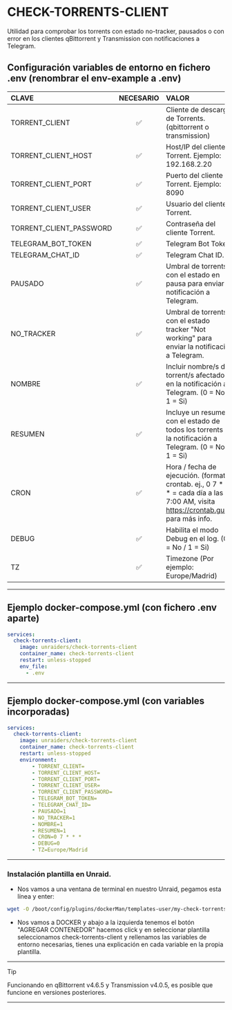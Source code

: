 # CHECK-TORRENTS-CLIENT

Utilidad para comprobar los torrents con estado no-tracker, pausados o con error en los clientes qBittorrent y Transmission con notificaciones a Telegram.

## Configuración variables de entorno en fichero .env (renombrar el env-example a .env)

| CLAVE  | NECESARIO | VALOR |
|:------------- |:---------------:| :-------------|
|TORRENT_CLIENT |✅| Cliente de descarga de Torrents. (qbittorrent o transmission) |
|TORRENT_CLIENT_HOST |✅| Host/IP del cliente Torrent. Ejemplo: 192.168.2.20  |
|TORRENT_CLIENT_PORT |✅| Puerto del cliente Torrent. Ejemplo: 8090 |
|TORRENT_CLIENT_USER |✅| Usuario del cliente Torrent. |
|TORRENT_CLIENT_PASSWORD |✅| Contraseña del cliente Torrent. |
|TELEGRAM_BOT_TOKEN |✅| Telegram Bot Token. |
|TELEGRAM_CHAT_ID |✅| Telegram Chat ID. |
|PAUSADO |✅| Umbral de torrents con el estado en pausa para enviar la notificación a Telegram. |
|NO_TRACKER |✅| Umbral de torrents con el estado tracker "Not working" para enviar la notificación a Telegram. |
|NOMBRE |✅| Incluir nombre/s de torrent/s afectados en la notificación a Telegram. (0 = No / 1 = Si) |
|RESUMEN |✅| Incluye un resumen con el estado de todos los torrents en la notificación a Telegram. (0 = No / 1 = Si) |
|CRON |✅| Hora / fecha de ejecución. (formato crontab. ej., 0 7 * * * = cada día a las 7:00 AM, visita https://crontab.guru/ para más info. |
|DEBUG |✅| Habilita el modo Debug en el log. (0 = No / 1 = Si) |
|TZ |✅| Timezone (Por ejemplo: Europe/Madrid) |

---

## Ejemplo docker-compose.yml (con fichero .env aparte)
```yaml
services:
  check-torrents-client:
    image: unraiders/check-torrents-client
    container_name: check-torrents-client
    restart: unless-stopped
    env_file:
      - .env
```

---

## Ejemplo docker-compose.yml (con variables incorporadas)
```yaml
services:
  check-torrents-client:
    image: unraiders/check-torrents-client
    container_name: check-torrents-client
    restart: unless-stopped
    environment:
        - TORRENT_CLIENT=
        - TORRENT_CLIENT_HOST=
        - TORRENT_CLIENT_PORT=
        - TORRENT_CLIENT_USER=
        - TORRENT_CLIENT_PASSWORD=
        - TELEGRAM_BOT_TOKEN=
        - TELEGRAM_CHAT_ID=
        - PAUSADO=1
        - NO_TRACKER=1
        - NOMBRE=1
        - RESUMEN=1
        - CRON=0 7 * * *
        - DEBUG=0
        - TZ=Europe/Madrid
```

---

### Instalación plantilla en Unraid.

- Nos vamos a una ventana de terminal en nuestro Unraid, pegamos esta línea y enter:
```sh
wget -O /boot/config/plugins/dockerMan/templates-user/my-check-torrents-client.xml https://raw.githubusercontent.com/unraiders/check-torrents-client/refs/heads/main/my-check-torrents-client.xml
```
- Nos vamos a DOCKER y abajo a la izquierda tenemos el botón "AGREGAR CONTENEDOR" hacemos click y en seleccionar plantilla seleccionamos check-torrents-client y rellenamos las variables de entorno necesarias, tienes una explicación en cada variable en la propia plantilla.

---

  > [!TIP]
  > Funcionando en qBittorrent v4.6.5 y Transmission v4.0.5, es posible que funcione en versiones posteriores.

---



